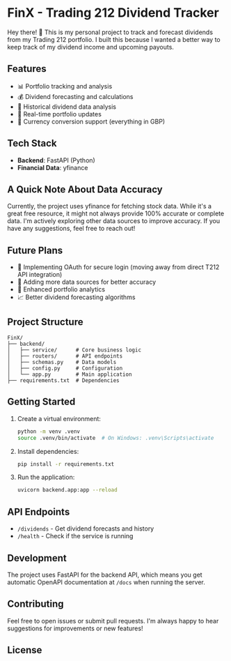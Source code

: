 # FinX - Trading 212 Dividend Tracker

Hey there! 👋 This is my personal project to track and forecast dividends from my Trading 212 portfolio. I built this because I wanted a better way to keep track of my dividend income and upcoming payouts.

## Features

- 📊 Portfolio tracking and analysis
- 💰 Dividend forecasting and calculations
- 📅 Historical dividend data analysis
- 🔄 Real-time portfolio updates
- 💱 Currency conversion support (everything in GBP)

## Tech Stack

- **Backend**: FastAPI (Python)
- **Financial Data**: yfinance

## A Quick Note About Data Accuracy

Currently, the project uses yfinance for fetching stock data. While it's a great free resource, it might not always provide 100% accurate or complete data. I'm actively exploring other data sources to improve accuracy. If you have any suggestions, feel free to reach out!

## Future Plans

- 🔐 Implementing OAuth for secure login (moving away from direct T212 API integration)
- 📱 Adding more data sources for better accuracy
- 🎯 Enhanced portfolio analytics
- 📈 Better dividend forecasting algorithms

## Project Structure

```
FinX/
├── backend/
│   ├── service/      # Core business logic
│   ├── routers/      # API endpoints
│   ├── schemas.py    # Data models
│   ├── config.py     # Configuration
│   └── app.py        # Main application
├── requirements.txt  # Dependencies
```

## Getting Started

1. Create a virtual environment:

   ```bash
   python -m venv .venv
   source .venv/bin/activate  # On Windows: .venv\Scripts\activate
   ```

2. Install dependencies:

   ```bash
   pip install -r requirements.txt
   ```

3. Run the application:
   ```bash
   uvicorn backend.app:app --reload
   ```

## API Endpoints

- `/dividends` - Get dividend forecasts and history
- `/health` - Check if the service is running

## Development

The project uses FastAPI for the backend API, which means you get automatic OpenAPI documentation at `/docs` when running the server.

## Contributing

Feel free to open issues or submit pull requests. I'm always happy to hear suggestions for improvements or new features!

## License

